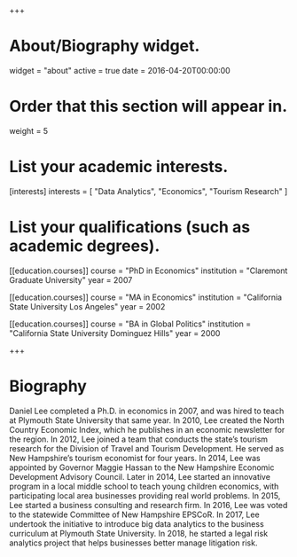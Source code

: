 +++
# About/Biography widget.
widget = "about"
active = true
date = 2016-04-20T00:00:00

# Order that this section will appear in.
weight = 5

# List your academic interests.
[interests]
  interests = [
    "Data Analytics",
    "Economics",
    "Tourism Research"
  ]

# List your qualifications (such as academic degrees).
[[education.courses]]
  course = "PhD in Economics"
  institution = "Claremont Graduate University"
  year = 2007

[[education.courses]]
  course = "MA in Economics"
  institution = "California State University Los Angeles"
  year = 2002

[[education.courses]]
  course = "BA in Global Politics"
  institution = "California State University Dominguez Hills"
  year = 2000
 
+++

# Biography

Daniel Lee completed a Ph.D. in economics in 2007, and was hired to teach at Plymouth State University that same year. In 2010, Lee created the North Country Economic Index, which he publishes in an economic newsletter for the region. In 2012, Lee joined a team that conducts the state’s tourism research for the Division of Travel and Tourism Development. He served as New Hampshire’s tourism economist for four years. In 2014, Lee was appointed by Governor Maggie Hassan to the New Hampshire Economic Development Advisory Council. Later in 2014, Lee started an innovative program in a local middle school to teach young children economics, with participating local area businesses providing real world problems. In 2015, Lee started a business consulting and research firm. In 2016, Lee was voted to the statewide Committee of New Hampshire EPSCoR. In 2017, Lee undertook the initiative to introduce big data analytics to the business curriculum at Plymouth State University. In 2018, he started a legal risk analytics project that helps businesses better manage litigation risk.

